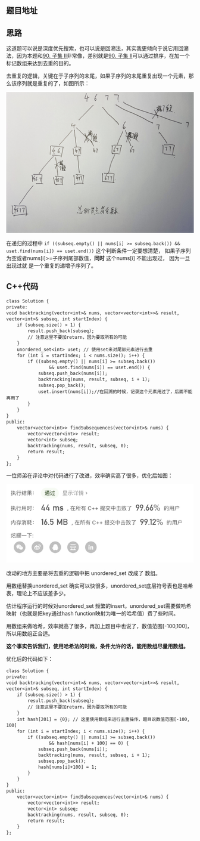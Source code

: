 ## 题目地址 

## 思路 

这道题可以说是深度优先搜索，也可以说是回溯法，其实我更倾向于说它用回溯法，因为本题和[90. 子集 II](https://leetcode-cn.com/problems/subsets-ii/)非常像，差别就是[90. 子集 II](https://leetcode-cn.com/problems/subsets-ii/)可以通过排序，在加一个标记数组来达到去重的目的。

去重复的逻辑，关键在于子序列的末尾，如果子序列的末尾重复出现一个元素，那么该序列就是重复的了，如图所示：

<img src='../pics/491. 递增子序列1.jpg' width=600> </img></div>

在递归的过程中 `if ((subseq.empty() || nums[i] >= subseq.back()) && uset.find(nums[i]) == uset.end())` 这个判断条件一定要想清楚， 如果子序列为空或者nums[i]>=子序列尾部数值，**同时** 这个nums[i] 不能出现过， 因为一旦出现过就 是一个重复的递增子序列了。

## C++代码

```
class Solution {
private:
void backtracking(vector<int>& nums, vector<vector<int>>& result, vector<int>& subseq, int startIndex) {
    if (subseq.size() > 1) {
        result.push_back(subseq);
        // 注意这里不要加return，因为要取所有的可能
    }
    unordered_set<int> uset; // 使用set来对尾部元素进行去重
    for (int i = startIndex; i < nums.size(); i++) {
        if ((subseq.empty() || nums[i] >= subseq.back())
                && uset.find(nums[i]) == uset.end()) {
            subseq.push_back(nums[i]);
            backtracking(nums, result, subseq, i + 1);
            subseq.pop_back();
            uset.insert(nums[i]);//在回溯的时候，记录这个元素用过了，后面不能再用了
        }
    }
}
public:
    vector<vector<int>> findSubsequences(vector<int>& nums) {
        vector<vector<int>> result;
        vector<int> subseq;
        backtracking(nums, result, subseq, 0);
        return result;
    }
};
```

一位师弟在评论中对代码进行了改进，效率确实高了很多，优化后如图：

<img src='../pics/491. 递增子序列2.png' width=600> </img></div>

改动的地方主要是将去重的逻辑中把 unordered_set 改成了 数组。 

用数组替换unordered_set 确实可以快很多，unordered_set底层符号表也是哈希表，理论上不应该差多少。

估计程序运行的时候对unordered_set 频繁的insert，unordered_set需要做哈希映射（也就是把key通过hash function映射为唯一的哈希值）费了些时间。 

用数组来做哈希，效率就高了很多，再加上题目中也说了，数值范围[-100,100]，所以用数组正合适。

**这个事实告诉我们，使用哈希法的时候，条件允许的话，能用数组尽量用数组。**

优化后的代码如下：

```
class Solution {
private:
void backtracking(vector<int>& nums, vector<vector<int>>& result, vector<int>& subseq, int startIndex) {
    if (subseq.size() > 1) {
        result.push_back(subseq);
        // 注意这里不要加return，因为要取所有的可能
    }
    int hash[201] = {0}; // 这里使用数组来进行去重操作，题目说数值范围[-100, 100]
    for (int i = startIndex; i < nums.size(); i++) {
        if ((subseq.empty() || nums[i] >= subseq.back())
                && hash[nums[i] + 100] == 0) {
            subseq.push_back(nums[i]);
            backtracking(nums, result, subseq, i + 1);
            subseq.pop_back();
            hash[nums[i]+100] = 1;
        }
    }
}
public:
    vector<vector<int>> findSubsequences(vector<int>& nums) {
        vector<vector<int>> result;
        vector<int> subseq;
        backtracking(nums, result, subseq, 0);
        return result;
    }
};

```
